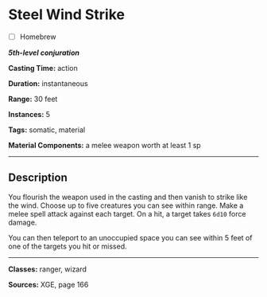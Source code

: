 # Steel Wind Strike

- [ ] Homebrew

***5th-level conjuration***

**Casting Time:** action

**Duration:** instantaneous

**Range:** 30 feet

**Instances:** 5

**Tags:** somatic, material

**Material Components:** a melee weapon worth at least 1 sp

---

## Description
You flourish the weapon used in the casting and then vanish to strike like the wind.
Choose up to five creatures you can see within range.
Make a melee spell attack against each target.
On a hit, a target takes `6d10` force damage.

You can then teleport to an unoccupied space you can see within 5 feet of one of the targets you hit or missed.

---

**Classes:** ranger, wizard

**Sources:** XGE, page 166
